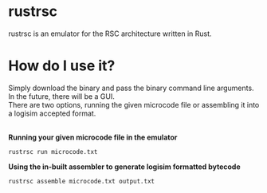 # rustrsc
rustrsc is an emulator for the RSC architecture written in Rust.

# How do I use it?

Simply download the binary and pass the binary command line arguments. In the future, there will be a GUI.<br>
There are two options, running the given microcode file or assembling it into a logisim accepted format.<br><br>


**Running your given microcode file in the emulator**

``rustrsc run microcode.txt``

**Using the in-built assembler to generate logisim formatted bytecode**

``rustrsc assemble microcode.txt output.txt``
